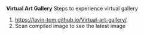 **Virtual Art Gallery**
Steps to experience virtual gallery
1. https://lavin-tom.github.io/Virtual-art-gallery/
2. Scan compiled image to see the latest image
